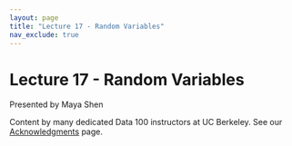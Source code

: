 ```yaml
---
layout: page
title: "Lecture 17 - Random Variables"
nav_exclude: true
---
```


# Lecture 17 - Random Variables

Presented by Maya Shen

Content by many dedicated Data 100 instructors at UC Berkeley. See our [Acknowledgments](../../acks) page.

<!-- - [slides](){:target="_blank"}
- [recording](){:target="_blank"} -->
